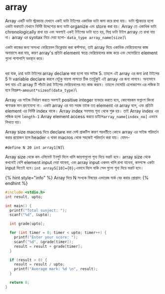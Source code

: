 # array

Array একটি ডাটা স্ট্রাকচার যেখানে একই ডাটা টাইপের একাধিক ডাটা জমা করে রাখা যায়। ডাটা স্ট্রাকচার হলো একটা ফরম্যাট  যেখানে  নির্দিষ্ট উদ্দেশ্যের জন্য ডাটা organize এবং store করা হয়। Array তে একাধিক ডাটা chronologically রাখা হয় এবং অবশ্যই একই টাইপের ডাটা হতে হয়, মিশ্র ডাটা টাইপ array তে রাখা যায় না। array এর syntax নিচে দেয়া হলো- `data_type array_name[size]`\


একটা কাজের জন্য অসংখ্য ভেরিয়েবল ডিক্লেয়ার করা কস্টসাধ্য, তাই array দিয়ে একাধিক ভেরিয়েবলের কাজ অনায়াসে করা যায়, কারণ array's প্রতিটা element স্বতন্ত্র ভেরিয়েবলের কাজ করে এবং মেমোরিতে element গুলো পাশাপাশি অবস্থান করে।

\
ধরা যাক, int ডাটা টাইপের array declare করা হলো যার সাইজ 5. তাহলে এই array এর জন্য int টাইপের 5 টা variable declare করলে যেটুকু যায়গা লাগতো ঠিক ততটুকুই এই array এর জন্য লাগবে। অন্যভাবে বলা যায় এই array টি পাঁচটা int টাইপের ভেরিয়েবলের মত কাজ করবে।  তাহলে মেমোরি এলোক্যাশন এর লজিক টা হবে নিম্নরুপ-`amount*sizeof(data_type)`\


Array এর সাইজ নির্ধারণ করতে অবশ্যই positive integer ব্যবহার করতে হবে, কোনোরকম ভগ্নাংশ কিংবা ঋণাত্মক মান গ্রহণযোগ্য না। একটা array এর যত সহজ তাকে তত element এর array বলে, এবং প্রতিটা element এর নির্দিষ্ট index থাকে। Array index সবসময় শূন্য থেকে শুরু হয়।  তাই Array index এর লজিক হলো `length-1` Array element access করতে চাইলে`array_name[index_no]` এভাবে লিখতে হয়।&#x20;



Array size macros দিয়ে declare করা বেস্ট প্রাকটিস কারণ পরবর্তীতে কোডে array এর সাইজ পরিবর্তন করার প্রয়োজন হলে header এ থাকা macros থেকে সহজেই পরিবর্তন করা যায়। যেমন-

&#x20;`#define N 20 int array1[N]`\


Array size থেকে কম এলিমেন্ট ইনপুট দিলে খালি জায়গাগুলো শূন্য দিয়ে ভরাট হবে। array size থেকে কখনোই বেশি element input দেয়া যাবেনা, এবং array input একদম খালি রাখা যাবেনা, কমপক্ষে একটা input দিতেই হবে।`int array5[10]={0};`এভাবে দিলে বাকি সেল গুলো শূন্য দিয়ে ভরাট হবে।





{% hint style="info" %}
Array দিয়ে N সংখ্যক বিষয়ের এভারেজ মার্ক বের করার প্রোগ্রাম:
{% endhint %}

```c
#include <stdio.h>
int result, upto;

int main() {
  printf("Total sunject: ");
  scanf("%d", &upto);

  int grade[upto];

  for (int timer = 0; timer < upto; timer++) {
    printf("Enter your score: ");
    scanf("%d", &grade[timer]);
    result = result + grade[timer];
  }

  if (result > 0) {
    result = result / upto;
    printf("Average mark: %d \n", result);
  }

  return 0;
}
```
